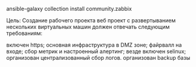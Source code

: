 
ansible-galaxy collection install community.zabbix


Цель:
Создание рабочего проекта
веб проект с развертыванием нескольких виртуальных машин должен отвечать следующим требованиям:

включен https;
основная инфраструктура в DMZ зоне;
файрвалл на входе;
сбор метрик и настроенный алертинг;
везде включен selinux;
организован централизованный сбор логов.
организован backup базы